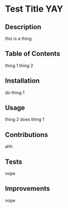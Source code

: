 # Test Title YAY

## Description
this is a thing

## Table of Contents
thing 1 thing 2 

## Installation
do thing 1

## Usage
thing 2 does thing 1

## Contributions
ahh

## Tests
nope

## Improvements
nope
